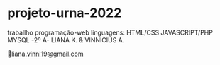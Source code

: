 # projeto-urna-2022
traballho programação-web linguagens: HTML/CSS JAVASCRIPT/PHP MYSQL -2º A- LIANA K. &amp; VINNICIUS A.

📧liana.vinni19@gmail.com

